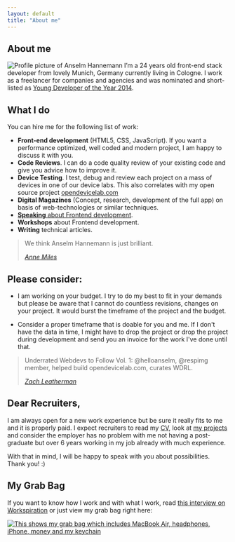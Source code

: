 ```yaml
---
layout: default
title: "About me"
---
```


## About me

![Profile picture of Anselm Hannemann](http://img.anselmhannemann.netdna-cdn.com/img/anselm_btconf2013.jpg)
I’m a 24 years old front-end stack developer from lovely Munich, Germany currently living in Cologne. I work as a freelancer for companies and agencies and was nominated and short-listed as [Young Developer of the Year 2014](https://thenetawards.com/vote/young-developer/anselm-hannemann/).

## What I do

You can hire me for the following list of work:

- **Front-end development** (HTML5, CSS, JavaScript). If you want a performance optimized, well coded and modern project, I am happy to discuss it with you.
- **Code Reviews**. I can do a code quality review of your existing code and give you advice how to improve it.
- **Device Testing**. I test, debug and review each project on a mass of devices in one of our device labs. This also correlates with my open source project [opendevicelab.com](http://opendevicelab.com/)
- **Digital Magazines** (Concept, research, development of the full app) on basis of web-technologies or similar techniques.
- [**Speaking** about Frontend development](/conf/).
- **Workshops** about Frontend development.
- **Writing** technical articles.

> We think Anselm Hannemann is just brilliant.
>
> <cite><a href="http://www.redtoadmedia.com/" target="_blank">Anne Miles</a></cite>

<a id="matchmyinterest"> </a>

## Please consider:

- I am working on your budget. I try to do my best to fit in your demands but please be aware that I cannot do countless revisions, changes on your project. It would burst the timeframe of the project and the budget.

- Consider a proper timeframe that is doable for you and me. If I don't have the data in time, I might have to drop the project or drop the project during development and send you an invoice for the work I've done until that.


<a id="recruiters"> </a>

> Underrated Webdevs to Follow Vol. 1: @helloanselm, @respimg member, helped build opendevicelab.com, curates WDRL.
>
> <cite><a href="http://zachleat.com/" target="_blank">Zach Leatherman</a></cite>

## Dear Recruiters,

I am always open for a new work experience but be sure it really fits to me and it is properly paid.
I expect recruiters to read my [CV](/cv/), look at [my projects](/work/) and consider the employer has no problem with me not having a post-graduate but over 6 years working in my job already with much experience.

With that in mind, I will be happy to speak with you about possibilities. Thank you! :)

## My Grab Bag

If you want to know how I work and with what I work, read [this interview on Workspiration](http://workspiration.org/anselm-hannemann) or just view my grab bag right here:

[![This shows my grab bag which includes MacBook Air, headphones, iPhone, money and my keychain](http://img.anselmhannemann.netdna-cdn.com/img/grab-bag.jpg)](https://medium.com/grab-bag/acec0b302a9d)
